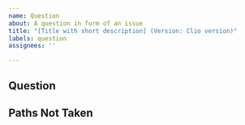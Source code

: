 ```yaml
---
name: Question
about: A question in form of an issue
title: "[Title with short description] (Version: Clio version)"
labels: question
assignees: ''

---
```


<!-- Please search existing issues to avoid creating duplicates. -->
<!-- Consider starting a [discussion](https://github.com/XRPLF/clio/discussions) instead. -->
<!-- Kindly refrain from posting any credentials or sensitive information in this issue -->

## Question
<!-- Your question -->

## Paths Not Taken
<!-- If applicable, what other alternatives have been considered? -->
